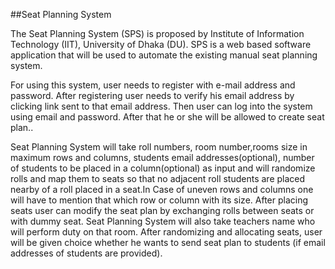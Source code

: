 ##Seat Planning System

The Seat Planning System (SPS) is proposed by Institute of Information Technology (IIT), University of Dhaka (DU). SPS is a web based software application that will be used to automate the existing manual seat planning system. 
 
For using this system, user needs to register with e-mail address and password. After registering user needs to verify his email address by clicking link sent to that email address. Then user can log into the system using email and password. After that he or she will be allowed to create seat plan..  
 
Seat Planning System will take roll numbers, room number,rooms size in maximum rows and columns, students email addresses(optional), number of students to be placed in a column(optional) as input and will randomize rolls and map them to seats so that no adjacent roll students are placed nearby of a roll placed in a seat.In Case of uneven rows and columns one will have to mention that which row or column with its size. After placing seats user can modify the seat plan by exchanging rolls between seats or with dummy seat. Seat Planning System will also take teachers name who will perform duty on that room. After randomizing and allocating seats, user will be given choice whether he wants to send seat plan to students (if email addresses of students are provided).
